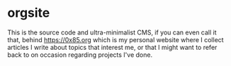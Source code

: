# orgsite
This is the source code and ultra-minimalist CMS, if you can even call it that, behind https://0x85.org which is my personal website where I collect articles I write about topics that interest me, or that I might want to refer back to on occasion regarding projects I've done.
